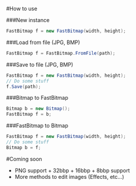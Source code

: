 #How to use

###New instance
```cs
FastBitmap f = new FastBitmap(width, height);
```

###Load from file (JPG, BMP)
```cs
FastBitmap f = FastBitmap.FromFile(path);
```

###Save to file (JPG, BMP)
```cs
FastBitmap f = new FastBitmap(width, height);
// Do some stuff
f.Save(path);
```

###Bitmap to FastBitmap
```cs
Bitmap b = new Bitmap();
FastBitmap f = b;
```

###FastBitmap to Bitmap
```cs
FastBitmap f = new FastBitmap(width, height);
// Do some stuff
Bitmap b = f;
```

#Coming soon

  - PNG support + 32bbp + 16bbp + 8bbp support
  - More methods to edit images (Effects, etc...)
